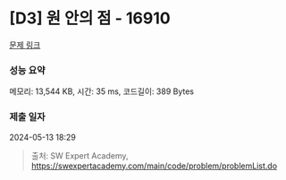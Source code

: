 # [D3] 원 안의 점 - 16910 

[문제 링크](https://swexpertacademy.com/main/code/problem/problemDetail.do?contestProbId=AYcllbDqUVgDFASR) 

### 성능 요약

메모리: 13,544 KB, 시간: 35 ms, 코드길이: 389 Bytes

### 제출 일자

2024-05-13 18:29



> 출처: SW Expert Academy, https://swexpertacademy.com/main/code/problem/problemList.do